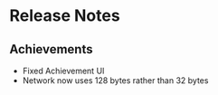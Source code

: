 # Release Notes

## Achievements

- Fixed Achievement UI
- Network now uses 128 bytes rather than 32 bytes